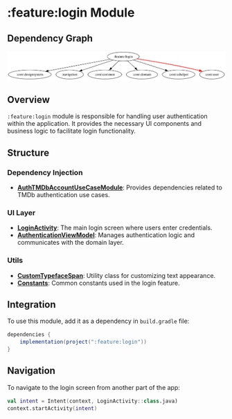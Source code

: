 # :feature:login Module

## Dependency Graph

![Dependency graph](../../docs/images/module-graphs/feature-login.svg)

## Overview

`:feature:login` module is responsible for handling user authentication within the application. It provides the necessary UI components and business logic to facilitate login functionality.

## Structure

### Dependency Injection

- **[AuthTMDbAccountUseCaseModule](../login/src/main/kotlin/com/waffiq/bazz_movies/feature/login/di/AuthTMDbAccountUseCaseModule.kt)**: Provides dependencies related to TMDb authentication use cases.

### UI Layer

- **[LoginActivity](../login/src/main/kotlin/com/waffiq/bazz_movies/feature/login/ui/LoginActivity.kt)**: The main login screen where users enter credentials.
- **[AuthenticationViewModel](../login/src/main/kotlin/com/waffiq/bazz_movies/feature/login/ui/AuthenticationViewModel.kt)**: Manages authentication logic and communicates with the domain layer.

### Utils

- **[CustomTypefaceSpan](../login/src/main/kotlin/com/waffiq/bazz_movies/feature/login/utils/CustomTypefaceSpan.kt)**: Utility class for customizing text appearance.
- **[Constants](../login/src/main/kotlin/com/waffiq/bazz_movies/feature/login/utils/common/Constants.kt)**: Common constants used in the login feature.

## Integration

To use this module, add it as a dependency in `build.gradle` file:

```gradle
dependencies {
    implementation(project(":feature:login"))
}
```

## Navigation

To navigate to the login screen from another part of the app:

```kotlin
val intent = Intent(context, LoginActivity::class.java)
context.startActivity(intent)
```
